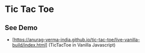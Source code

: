 # Tic Tac Toe

## See Demo

- [https://anurag-verma-india.github.io/tic-tac-toe/live-vanilla-build/index.html] (TicTacToe in Vanilla Javascript)
